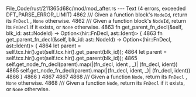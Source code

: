 File_Code/rust/211365d68c/mod/mod_after.rs --- Text (4 errors, exceeded DFT_PARSE_ERROR_LIMIT)
4862     /// Given a function block's `NodeId`, return its `FnDecl` , `None` otherwise.                                                                      4862     /// Given a function block's `NodeId`, return its `FnDecl` if it exists, or `None` otherwise.
4863     fn get_parent_fn_decl(&self, blk_id: ast::NodeId) -> Option<(hir::FnDecl, ast::Ident)> {                                                            4863     fn get_parent_fn_decl(&self, blk_id: ast::NodeId) -> Option<(hir::FnDecl, ast::Ident)> {
4864         let parent = self.tcx.hir().get(self.tcx.hir().get_parent(blk_id));                                                                             4864         let parent = self.tcx.hir().get(self.tcx.hir().get_parent(blk_id));
4865         self.get_node_fn_decl(parent).map(|(fn_decl, ident , _)| (fn_decl, ident))                                                                      4865         self.get_node_fn_decl(parent).map(|(fn_decl, ident, _)| (fn_decl, ident))
4866     }                                                                                                                                                   4866     }
4867                                                                                                                                                         4867 
4868     /// Given a function `Node`, return its `FnDecl` , `None` otherwise.                                                                                4868     /// Given a function `Node`, return its `FnDecl` if it exists, or `None` otherwise.

